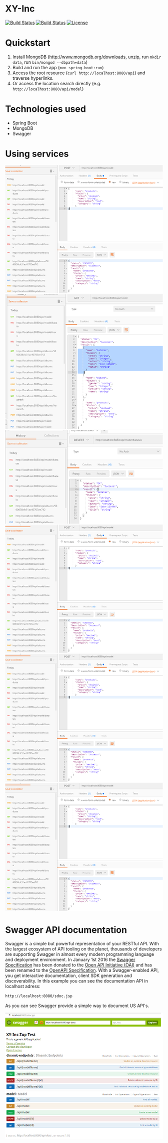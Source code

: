 # XY-Inc

[![Build Status](https://travis-ci.org/leandrocgsi/xy-inc.svg?branch=master)](https://travis-ci.org/leandrocgsi/xy-inc)
[![Build Status](https://circleci.com/gh/leandrocgsi/xy-inc.svg?&style=shield)](https://circleci.com/gh/leandrocgsi/xy-inc/)
[![License](https://img.shields.io/badge/license-Apache%20License%202.0-blue.svg?maxAge=2592000)](https://github.com/leandrocgsi/xy-inc/blob/master/LICENSE.txt)

# Quickstart

1. Install MongoDB (http://www.mongodb.org/downloads, unzip, run `mkdir data`, run `bin/mongod --dbpath=data`)
2. Build and run the app (`mvn spring-boot:run`)
3. Access the root resource (`curl http://localhost:8080/api`) and traverse hyperlinks.
4. Or access the location search directly (e.g. `http://localhost:8080/api/model`)

# Technologies used

- Spring Boot
- MongoDB
- Swagger

# Using services

![Example Page](https://github.com/leandrocgsi/xy-inc/blob/master/img/img_01.png?raw=true)
![Example Page](https://github.com/leandrocgsi/xy-inc/blob/master/img/img_02.png?raw=true)
![Example Page](https://github.com/leandrocgsi/xy-inc/blob/master/img/img_03.png?raw=true)
![Example Page](https://github.com/leandrocgsi/xy-inc/blob/master/img/img_01.png?raw=true)
![Example Page](https://github.com/leandrocgsi/xy-inc/blob/master/img/img_01.png?raw=true)
![Example Page](https://github.com/leandrocgsi/xy-inc/blob/master/img/img_01.png?raw=true)

# Swagger API documentation 

Swagger is a simple but powerful representation of your RESTful API. With the largest ecosystem of API tooling on the planet, thousands of developers are supporting Swagger in almost every modern programming language and deployment environment. In January 1st 2016 the [Swagger Specification](http://swagger.io/) has been donated to the [Open API Initiative (OAI)](https://openapis.org/) and has been renamed to the [OpenAPI Specification](https://openapis.org/). With a Swagger-enabled API, you get interactive documentation, client SDK generation and discoverability. In this example you can see the documentation API in localhost adress:

```sh
http://localhost:8080/sdoc.jsp
```

As you can see Swagger provide a simple way to document US API's.

![Example Page](https://github.com/leandrocgsi/xy-inc/blob/master/img/swagger_documentation.png?raw=true)
